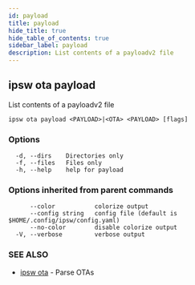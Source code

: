 ```yaml
---
id: payload
title: payload
hide_title: true
hide_table_of_contents: true
sidebar_label: payload
description: List contents of a payloadv2 file
---
```

## ipsw ota payload

List contents of a payloadv2 file

```
ipsw ota payload <PAYLOAD>|<OTA> <PAYLOAD> [flags]
```

### Options

```
  -d, --dirs    Directories only
  -f, --files   Files only
  -h, --help    help for payload
```

### Options inherited from parent commands

```
      --color           colorize output
      --config string   config file (default is $HOME/.config/ipsw/config.yaml)
      --no-color        disable colorize output
  -V, --verbose         verbose output
```

### SEE ALSO

* [ipsw ota](/docs/cli/ipsw/ota)	 - Parse OTAs


